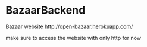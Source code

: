 # BazaarBackend

Bazaar website
http://open-bazaar.herokuapp.com/

make sure to access the website with only http for now
